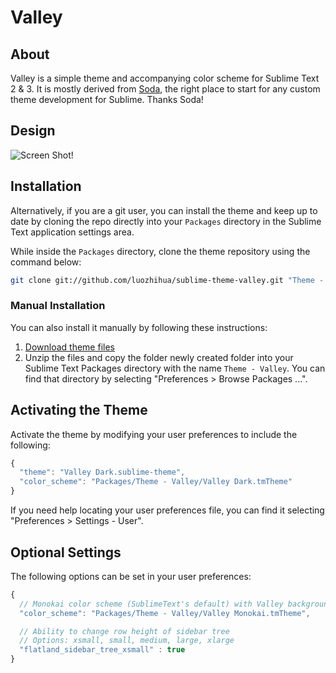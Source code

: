 # Valley

## About

Valley is a simple theme and accompanying color scheme for Sublime Text 2 & 3. It is mostly derived from  [Soda](https://github.com/buymeasoda/soda-theme), the right place to start for any custom theme development for Sublime. Thanks Soda!

## Design

![Screen Shot!](https://raw.github.com/luozhihua/sublime-theme-valley/master/screenshots.png)


## Installation
Alternatively, if you are a git user, you can install the theme and keep up to date by cloning the repo directly into your `Packages` directory in the Sublime Text application settings area.

While inside the `Packages` directory, clone the theme repository using the command below:

```bash
git clone git://github.com/luozhihua/sublime-theme-valley.git "Theme - Valley"
```

### Manual Installation
You can also install it manually by following these instructions:

1. [Download theme files](https://github.com/luozhihua/sublime-theme-valley/archive/master.zip)
2. Unzip the files and copy the folder newly created folder into your Sublime Text Packages directory with the name `Theme - Valley`. You can find that directory by selecting "Preferences > Browse Packages ...".


## Activating the Theme
Activate the theme by modifying your user preferences to include the following:

```javascript
{
  "theme": "Valley Dark.sublime-theme",
  "color_scheme": "Packages/Theme - Valley/Valley Dark.tmTheme"
}
```

If you need help locating your user preferences file, you can find it selecting "Preferences > Settings - User".

## Optional Settings
The following options can be set in your user preferences:

```javascript
{
  // Monokai color scheme (SublimeText's default) with Valley background color
  "color_scheme": "Packages/Theme - Valley/Valley Monokai.tmTheme",

  // Ability to change row height of sidebar tree
  // Options: xsmall, small, medium, large, xlarge
  "flatland_sidebar_tree_xsmall" : true
}
```
